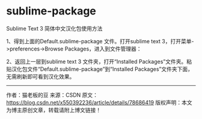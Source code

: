 # sublime-package
Sublime Text 3 简体中文汉化包使用方法

1、得到上面的Default.sublime-package 文件。打开sublime text 3，打开菜单->preferences->Browse Packages，进入到文件管理器：

2、返回上一层到sublime text 3 文件夹，打开“Installed Packages”文件夹。粘贴汉化包文件“Default.sublime-package”到“Installed Packages”文件夹下面，无需刷新即可看到汉化效果。

--- 

作者：猫老板的豆 
来源：CSDN 
原文：https://blog.csdn.net/x550392236/article/details/78686419 
版权声明：本文为博主原创文章，转载请附上博文链接！